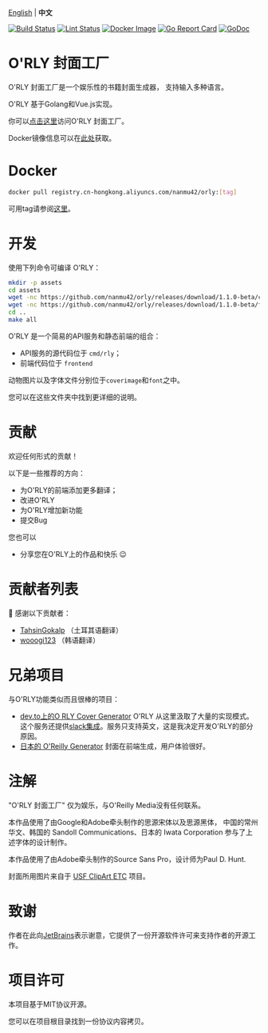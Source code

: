 [English](https://github.com/nanmu42/orly/blob/master/README.md) | **中文**

[![Build Status](https://github.com/nanmu42/orly/workflows/build/badge.svg)](https://github.com/nanmu42/orly/actions)
[![Lint Status](https://github.com/nanmu42/orly/workflows/golangci-lint/badge.svg)](https://github.com/nanmu42/orly/actions)
[![Docker Image](https://github.com/nanmu42/orly/workflows/Docker%20Image/badge.svg)](https://hub.docker.com/r/nanmu42/orly)
[![Go Report Card](https://goreportcard.com/badge/github.com/nanmu42/orly)](https://goreportcard.com/report/github.com/nanmu42/orly)
[![GoDoc](https://godoc.org/github.com/nanmu42/orly?status.svg)](https://godoc.org/github.com/nanmu42/orly)

# O'RLY 封面工厂

O'RLY 封面工厂是一个娱乐性的书籍封面生成器，
支持输入多种语言。

O'RLY 基于Golang和Vue.js实现。

你可以[点击这里](https://orly.nanmu.me/)访问O'RLY 封面工厂。

Docker镜像信息可以在[此处](https://hub.docker.com/r/nanmu42/orly)获取。

# Docker

```bash
docker pull registry.cn-hongkong.aliyuncs.com/nanmu42/orly:[tag]
```

可用tag请参阅[这里](https://github.com/nanmu42/orly/releases)。

# 开发

使用下列命令可编译 O'RLY：

```bash
mkdir -p assets
cd assets
wget -nc https://github.com/nanmu42/orly/releases/download/1.1.0-beta/cover-images.tar.xz
wget -nc https://github.com/nanmu42/orly/releases/download/1.1.0-beta/fonts.tar.xz
cd ..
make all
```

O'RLY 是一个简易的API服务和静态前端的组合：

* API服务的源代码位于 `cmd/rly`；
* 前端代码位于 `frontend`

动物图片以及字体文件分别位于`coverimage`和`font`之中。

您可以在这些文件夹中找到更详细的说明。

# 贡献

欢迎任何形式的贡献！

以下是一些推荐的方向：

* 为O'RLY的前端添加更多翻译；
* 改进O'RLY
* 为O'RLY增加新功能
* 提交Bug

您也可以

* 分享您在O'RLY上的作品和快乐 :wink:

# 贡献者列表

:hugs: 感谢以下贡献者：

* [TahsinGokalp](https://github.com/TahsinGokalp) （土耳其语翻译）
* [wooogi123](https://github.com/wooogi123) （韩语翻译）

# 兄弟项目

与O'RLY功能类似而且很棒的项目：

* [dev.to上的O RLY Cover Generator](https://dev.to/rly) O'RLY 从这里汲取了大量的实现模式。这个服务还提供[slack集成](https://dev.to/rlyslack)。服务只支持英文，这是我决定开发O'RLY的部分原因。
* [日本的 O'Reilly Generator](http://oreilly-generator.com/) 封面在前端生成，用户体验很好。

# 注解

"O'RLY 封面工厂" 仅为娱乐，与O'Reilly Media没有任何联系。 

本作品使用了由Google和Adobe牵头制作的思源宋体以及思源黑体，
 中国的常州华文、韩国的 Sandoll Communications、日本的 Iwata Corporation
 参与了上述字体的设计制作。 
 
本作品使用了由Adobe牵头制作的Source Sans Pro，设计师为Paul D. Hunt.

封面所用图片来自于 [USF ClipArt ETC](https://etc.usf.edu/clipart/) 项目。
 
 # 致谢
 
 作者在此向[JetBrains](https://www.jetbrains.com/?from=ORLY-cover-generator)表示谢意，它提供了一份开源软件许可来支持作者的开源工作。
 
 # 项目许可
 
 本项目基于MIT协议开源。
 
 您可以在项目根目录找到一份协议内容拷贝。